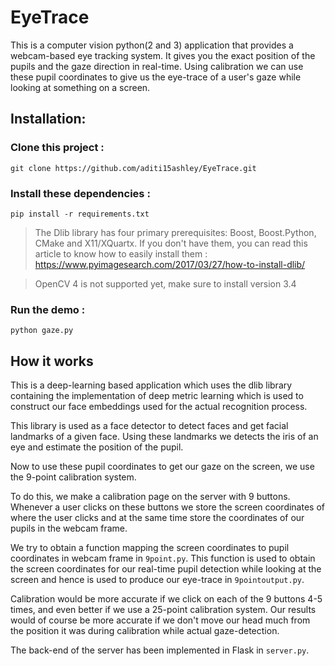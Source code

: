 # EyeTrace

This is a computer vision python(2 and 3) application that provides a webcam-based eye tracking system. It gives you the exact position of the pupils and the gaze direction in real-time. Using calibration we can use these pupil coordinates to give us the eye-trace of a user's gaze while looking at something on a screen. 

## **Installation:** 

### **Clone this project :**

```
git clone https://github.com/aditi15ashley/EyeTrace.git
```

### **Install these dependencies :**

```
pip install -r requirements.txt 
```
> The Dlib library has four primary prerequisites: Boost, Boost.Python, CMake and X11/XQuartx. If you don't have them, you can read this article to know how to easily install them : https://www.pyimagesearch.com/2017/03/27/how-to-install-dlib/

> OpenCV 4 is not supported yet, make sure to install version 3.4

### **Run the demo :**

```
python gaze.py 
```
## How it works

This is a deep-learning based application which uses the dlib library containing the implementation of deep metric learning which is used to construct our face embeddings used for the actual recognition process. 

This library is used as a face detector to detect faces and get facial landmarks of a given face. Using these landmarks we detects the iris of an eye and estimate the position of the pupil. 

Now to use these pupil coordinates to get our gaze on the screen, we use the 9-point calibration system. 

To do this, we make a calibration page on the server with 9 buttons. Whenever a user clicks on these buttons we store the screen coordinates of where the user clicks and at the same time store the coordinates of our pupils in the webcam frame.

We try to obtain a function mapping the screen coordinates to pupil coordinates in webcam frame in `9point.py`. This function is used to obtain the screen coordinates for our real-time pupil detection while looking at the screen and hence is used to produce our eye-trace in `9pointoutput.py`. 

Calibration would be more accurate if we click on each of the 9 buttons 4-5 times, and even better if we use a 25-point calibration system. Our results would of course be more accurate if we don't move our head much from the position it was during calibration while actual gaze-detection. 

The back-end of the server has been implemented in Flask in `server.py`.



